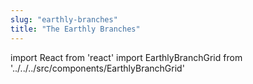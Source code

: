 ```yaml
---
slug: "earthly-branches"
title: "The Earthly Branches"
---
```


import React from 'react'
import EarthlyBranchGrid from '../../../src/components/EarthlyBranchGrid'

<EarthlyBranchGrid />

